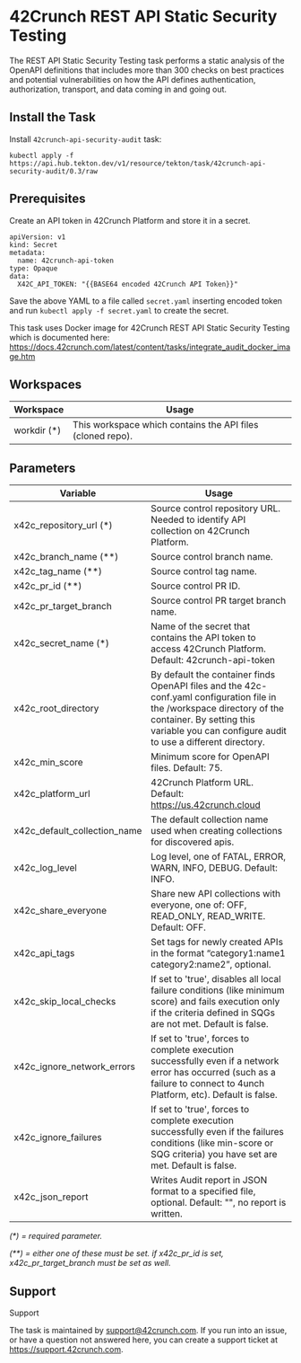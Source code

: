 # 42Crunch REST API Static Security Testing

The REST API Static Security Testing task performs a static analysis of the OpenAPI definitions that includes more than 300
checks on best practices and potential vulnerabilities on how the API defines authentication, authorization, transport,
and data coming in and going out.

## Install the Task

Install `42crunch-api-security-audit` task:

```
kubectl apply -f https://api.hub.tekton.dev/v1/resource/tekton/task/42crunch-api-security-audit/0.3/raw
```

## Prerequisites

Create an API token in 42Crunch Platform and store it in a secret.

```
apiVersion: v1
kind: Secret
metadata:
  name: 42crunch-api-token
type: Opaque
data:
  X42C_API_TOKEN: "{{BASE64 encoded 42Crunch API Token}}"
```

Save the above YAML to a file called `secret.yaml` inserting encoded token and run `kubectl apply -f secret.yaml` to create the secret.

This task uses Docker image for 42Crunch REST API Static Security Testing which is documented here: https://docs.42crunch.com/latest/content/tasks/integrate_audit_docker_image.htm

## Workspaces

| Workspace    | Usage                                                      |
| ------------ | ---------------------------------------------------------- |
| workdir (\*) | This workspace which contains the API files (cloned repo). |

## Parameters

| Variable                     | Usage                                                                                                                                                                                                              |
| ---------------------------- | ------------------------------------------------------------------------------------------------------------------------------------------------------------------------------------------------------------------ |
| x42c_repository_url (\*)     | Source control repository URL. Needed to identify API collection on 42Crunch Platform.                                                                                                                             |
| x42c_branch_name (\*\*)      | Source control branch name.                                                                                                                                                                                        |
| x42c_tag_name (\*\*)         | Source control tag name.                                                                                                                                                                                           |
| x42c_pr_id (\*\*)            | Source control PR ID.                                                                                                                                                                                              |
| x42c_pr_target_branch        | Source control PR target branch name.                                                                                                                                                                              |
| x42c_secret_name (\*)        | Name of the secret that contains the API token to access 42Crunch Platform. Default: 42crunch-api-token                                                                                                            |
| x42c_root_directory          | By default the container finds OpenAPI files and the 42c-conf.yaml configuration file in the /workspace directory of the container. By setting this variable you can configure audit to use a different directory. |
| x42c_min_score               | Minimum score for OpenAPI files. Default: 75.                                                                                                                                                                      |
| x42c_platform_url            | 42Crunch Platform URL. Default: https://us.42crunch.cloud                                                                                                                                                     |
| x42c_default_collection_name | The default collection name used when creating collections for discovered apis.                                                                                                                                    |
| x42c_log_level               | Log level, one of FATAL, ERROR, WARN, INFO, DEBUG. Default: INFO.                                                                                                                                                  |
| x42c_share_everyone          | Share new API collections with everyone, one of: OFF, READ_ONLY, READ_WRITE. Default: OFF.                                                                                                                         |
| x42c_api_tags                | Set tags for newly created APIs in the format “category1:name1 category2:name2”, optional.                                                                                                                         |
| x42c_skip_local_checks       | If set to 'true', disables all local failure conditions (like minimum score) and fails execution only if the criteria defined in SQGs are not met. Default is false.                                               |
| x42c_ignore_network_errors   | If set to 'true', forces to complete execution successfully even if a network error has occurred (such as a failure to connect to 4unch Platform, etc). Default is false.                                          |
| x42c_ignore_failures         | If set to 'true', forces to complete execution successfully even if the failures conditions (like min-score or SQG criteria) you have set are met. Default is false.                                               |
| x42c_json_report             | Writes Audit report in JSON format to a specified file, optional. Default: "", no report is written.                                                                                                               |

_(\*) = required parameter._

_(\*\*) = either one of these must be set. if x42c_pr_id is set, x42c_pr_target_branch must be set as well._

## Support

Support

The task is maintained by support@42crunch.com. If you run into an issue, or have a question not answered here, you can create a support ticket at https://support.42crunch.com.
